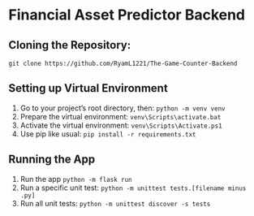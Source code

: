 # Financial Asset Predictor Backend

## Cloning the Repository:

`git clone https://github.com/RyamL1221/The-Game-Counter-Backend`

## Setting up Virtual Environment

1. Go to your project’s root directory, then: `python -m venv venv` 
2. Prepare the virtual environment: `venv\Scripts\activate.bat`
3. Activate the virtual environment: `venv\Scripts\Activate.ps1`
4. Use pip like usual: `pip install -r requirements.txt`

## Running the App

1. Run the app `python -m flask run`
2. Run a specific unit test: `python -m unittest tests.[filename minus .py]`
3. Run all unit tests: `python -m unittest discover -s tests`
